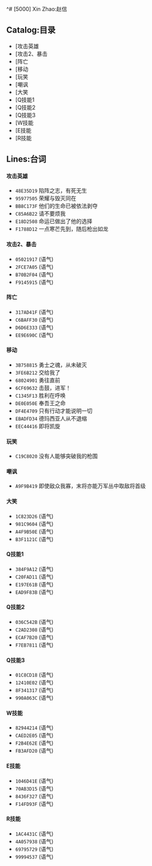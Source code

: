 ^# [5000] Xin Zhao:赵信

## Catalog:目录
* [攻击英雄
* [攻击2、暴击
* [阵亡
* [移动
* [玩笑
* [嘲讽
* [大笑
* [Q技能1
* [Q技能2
* [Q技能3
* [W技能
* [E技能
* [R技能

## Lines:台词
#### 攻击英雄
- `48E35D19` 陷阵之志，有死无生
- `95977505` 荣耀与毁灭同在
- `BB8C173F` 他们的生命已被依法剥夺
- `C85A6B22` 请不要烦我
- `E18D2508` 命运已做出了他的选择
- `F1788D12` 一点寒芒先到，随后枪出如龙

#### 攻击2、暴击
- `05021917` (语气)
- `2FCE7A05` (语气)
- `B70B2F04` (语气)
- `F9145915` (语气)

#### 阵亡
- `317AD41F` (语气)
- `C6BAFF30` (语气)
- `D6D6E333` (语气)
- `EE9E690C` (语气)

#### 移动
- `3B758815` 勇士之魂，从未破灭
- `3FE6B212` 交给我了
- `68024901` 勇往直前
- `6CF69632` 击鼓，进军！
- `C1345F13` 胜利在呼唤
- `DE0E050E` 奉吾王之命
- `DF4E4709` 只有行动才能说明一切
- `EBADFD34` 德玛西亚人从不退缩
- `EEC44416` 即将凯旋

#### 玩笑
- `C19C8020` 没有人能够突破我的枪围

#### 嘲讽
- `A9F9B419` 即使敌众我寡，末将亦能万军丛中取敌将首级

#### 大笑
- `1C823D26` (语气)
- `981C9604` (语气)
- `A4F9B50E` (语气)
- `B3F1121C` (语气)

#### Q技能1
- `384F9A12` (语气)
- `C20FAD11` (语气)
- `E197E61B` (语气)
- `EAD9F83B` (语气)

#### Q技能2
- `036C542B` (语气)
- `C2AD2308` (语气)
- `ECAF7B20` (语气)
- `F7EB7811` (语气)

#### Q技能3
- `01C8CD18` (语气)
- `12410E02` (语气)
- `8F341317` (语气)
- `990A063C` (语气)

#### W技能
- `82944214` (语气)
- `CAED2E05` (语气)
- `F2B4E62E` (语气)
- `FB3AFD20` (语气)

#### E技能
- `1046D41E` (语气)
- `70AB3D15` (语气)
- `8436F327` (语气)
- `F14FD93F` (语气)

#### R技能
- `1AC4431C` (语气)
- `4A057938` (语气)
- `69795729` (语气)
- `99994537` (语气)